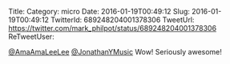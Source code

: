 Title: 
Category: micro
Date: 2016-01-19T00:49:12
Slug: 2016-01-19T00:49:12
TwitterId: 689248204001378306
TweetUrl: https://twitter.com/mark_philpot/status/689248204001378306
ReTweetUser: 

[@AmaAmaLeeLee](https://twitter.com/AmaAmaLeeLee) [@JonathanYMusic](https://twitter.com/JonathanYMusic) Wow! Seriously awesome!